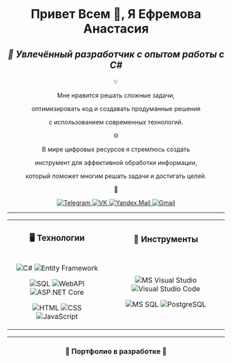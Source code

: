 <h1 align="center">Привет Всем 👋, Я Ефремова Анастасия</h1> 

<div align="center">
  <h2>
    <i>🌟 Увлечённый разработчик с опытом работы с C#</i>
  </h2>
</div>

<div align="center">
  <p>✨</p>
  <p>Мне нравится решать сложные задачи,</p>  
  <p>оптимизировать код и создавать продуманные решения</p> 
  <p>с использованием современных технологий.</p>

  <p>🌐</p>
  <p>В мире цифровых ресурсов я стремлюсь создать</p>  
  <p>инструмент для эффективной обработки информации,</p>  
  <p>который поможет многим решать задачи и достигать целей.</p>

  <p>📲</p>
</div>

<p align="center">
  <a href="https://t.me/Kamilayza" target="_blank">
    <img src="https://img.shields.io/badge/Telegram-2CA5E0?style=for-the-badge&logo=telegram&logoColor=white" alt="Telegram">
  </a>
  <a href="https://vk.com/anas_efr" target="_blank">
    <img src="https://img.shields.io/badge/VK-4A76A8?style=for-the-badge&logo=vk&logoColor=white" alt="VK">
  </a>
  <a href="mailto:nasiaefreva@yandex.ru" target="_blank">
    <img src="https://img.shields.io/badge/Yandex.Mail-FFCC00?style=for-the-badge&logo=yandex&logoColor=black" alt="Yandex.Mail">
  </a>
  <a href="mailto:efremova0anastasia0serg0@gmail.com" target="_blank">
    <img src="https://img.shields.io/badge/Gmail-EA4335?style=for-the-badge&logo=gmail&logoColor=white" alt="Gmail">
  </a>
</p>

<hr/>

<table align="center">
  <tr>
    <td align="center">
      <h3>🖥️ Технологии</h3>
    </td>
    <td align="center">
      <h3>🔧 Инструменты</h3>
    </td>
  </tr>
  <tr>
    <td>
      <p align="center">
        <img src="https://img.shields.io/badge/C%23-239120?style=for-the-badge&labelColor=239120&color=239120&logoColor=white&logo=c-sharp" alt="C#">
        <img src="https://img.shields.io/badge/Entity%20Framework-7A2A35?style=for-the-badge&labelColor=7A2A35&color=7A2A35&logoColor=white&logo=dotnet" alt="Entity Framework">
      </p>
      <p align="center">
        <img src="https://img.shields.io/badge/SQL-003B57?style=for-the-badge&labelColor=003B57&color=003B57&logoColor=white&logo=postgresql" alt="SQL">
        <img src="https://img.shields.io/badge/WebAPI-512BD4?style=for-the-badge&labelColor=512BD4&color=512BD4&logoColor=white&logo=.net" alt="WebAPI">
        <img src="https://img.shields.io/badge/ASP.NET%20Core-512BD4?style=for-the-badge&labelColor=512BD4&color=512BD4&logoColor=white&logo=.net" alt="ASP.NET Core">
      </p>
      <p align="center">
        <img src="https://img.shields.io/badge/HTML-E34F26?style=for-the-badge&labelColor=E34F26&color=E34F26&logoColor=white&logo=html5" alt="HTML">
        <img src="https://img.shields.io/badge/CSS-1572B6?style=for-the-badge&labelColor=1572B6&color=1572B6&logoColor=white&logo=css3" alt="CSS">
        <img src="https://img.shields.io/badge/JavaScript-F7DF1E?style=for-the-badge&labelColor=F7DF1E&color=F7DF1E&logoColor=black&logo=javascript" alt="JavaScript">
      </p>
    </td>
    <td>
      <p align="center">
        <img src="https://img.shields.io/badge/MS%20Visual%20Studio-5C2D91?style=for-the-badge&labelColor=5C2D91&color=5C2D91&logoColor=white&logo=visualstudio" alt="MS Visual Studio">
        <img src="https://img.shields.io/badge/VS%20Code-007ACC?style=for-the-badge&labelColor=007ACC&color=007ACC&logoColor=white&logo=visual-studio-code" alt="Visual Studio Code">
      </p>
      <p align="center">
        <img src="https://img.shields.io/badge/MS%20SQL-CC2927?style=for-the-badge&labelColor=CC2927&color=CC2927&logoColor=white&logo=microsoft-sql-server" alt="MS SQL">
        <img src="https://img.shields.io/badge/PostgreSQL-4169E1?style=for-the-badge&labelColor=4169E1&color=4169E1&logoColor=white&logo=postgresql" alt="PostgreSQL">
      </p>
    </td>
  </tr>
</table>

<hr/>

<div align="center">
  <h3>
    <a>🚧 Портфолио в разработке 🚧</a>
  </h3>
</div>
<!--
| Проект | Технологии | Описание |
|--------|------------|----------|
| [![Readme Card](https://github-readme-stats.vercel.app/api/pin/?username=Anastasiya8Efremova&repo=VisiMonePlan&theme=gotham)](https://github.com/Anastasiya8Efremova/VisiMonePlan) | <img src="https://img.shields.io/badge/C%23-239120?style=flat&logo=c-sharp&logoColor=white" alt="C#"> <img src="https://img.shields.io/badge/ASP.NET%20Core-5C2D91?style=flat&logo=dotnet&logoColor=white" alt="ASP.NET Core"> <img src="https://img.shields.io/badge/SSMS-CC2927?style=flat&logo=microsoft-sql-server&logoColor=white" alt="SSMS"> <img src="https://img.shields.io/badge/MVC-5C2D91?style=flat&logo=dotnet&logoColor=white" alt="MVC"> <img src="https://img.shields.io/badge/MVVM-2C3E50?style=flat" alt="MVVM"> | Прототип сайт для введения финансов проектов |
-->



<!--
<hr/>

[![Readme Card](https://github-readme-stats.vercel.app/api/pin/?username=Anastasiya8Efremova&repo=VisiMonePlan&theme=city_lights)](https://github.com/Anastasiya8Efremova/VisiMonePlan)
[![Readme Card](https://github-readme-stats.vercel.app/api/pin/?username=Anastasiya8Efremova&repo=VisiMonePlan&theme=github_dark)](https://github.com/Anastasiya8Efremova/VisiMonePlan)
[![Readme Card](https://github-readme-stats.vercel.app/api/pin/?username=Anastasiya8Efremova&repo=VisiMonePlan&theme=gotham)](https://github.com/Anastasiya8Efremova/VisiMonePlan)
[![Readme Card](https://github-readme-stats.vercel.app/api/pin/?username=Anastasiya8Efremova&repo=VisiMonePlan&theme=transparent)](https://github.com/Anastasiya8Efremova/VisiMonePlan)
-->


<!--
<table>
    <tr>
        <th>Проект</th>
        <th>Технологии</th>
        <th>Описание</th>
    </tr>
    <tr>
        <td>
            [![Readme Card](https://github-readme-stats.vercel.app/api/pin/?username=Anastasiya8Efremova&repo=VisiMonePlan&theme=gotham)](https://github.com/Anastasiya8Efremova/VisiMonePlan)
        </td>
        <td>
            <img src="https://img.shields.io/badge/C%23-239120?style=flat&logo=c-sharp&logoColor=white" alt="C#">
            <img src="https://img.shields.io/badge/ASP.NET%20Core-5C2D91?style=flat&logo=dotnet&logoColor=white" alt="ASP.NET Core">
            <img src="https://img.shields.io/badge/SSMS-CC2927?style=flat&logo=microsoft-sql-server&logoColor=white" alt="SSMS">
            <img src="https://img.shields.io/badge/MVC-5C2D91?style=flat&logo=dotnet&logoColor=white" alt="MVC">
            <img src="https://img.shields.io/badge/MVVM-2C3E50?style=flat" alt="MVVM">
        </td>
        <td>Прототип сайт для введения финансов проектов</td>
    </tr>
</table>
-->


<!--

  <a href="https://www.python.org/" target="_blank">
    <img src="https://img.shields.io/badge/Python-3776AB?style=for-the-badge&logo=python&logoColor=white" alt="Python">
  </a>
  <a href="https://www.javascript.com/" target="_blank">
    <img src="https://img.shields.io/badge/JavaScript-F7DF1E?style=for-the-badge&logo=javascript&logoColor=black" alt="JavaScript">
  </a>

![Top Langs](https://github-readme-stats.vercel.app/api/top-langs/?username=Anastasiya8Efremova&layout=compact)
![Top Langs](https://github-readme-stats.vercel.app/api/top-langs/?username=Anastasiya8Efremova&hide_progress=true)

**Anastasiya8Efremova/Anastasiya8Efremova** is a ✨ _special_ ✨ repository because its `README.md` (this file) appears on your GitHub profile.

Here are some ideas to get you started:

- 🔭 I’m currently working on ...
- 🌱 I’m currently learning ...
- 👯 I’m looking to collaborate on ...
- 🤔 I’m looking for help with ...
- 💬 Ask me about ...
- 📫 How to reach me: ...
- 😄 Pronouns: ...
- ⚡ Fun fact: ...
-->
